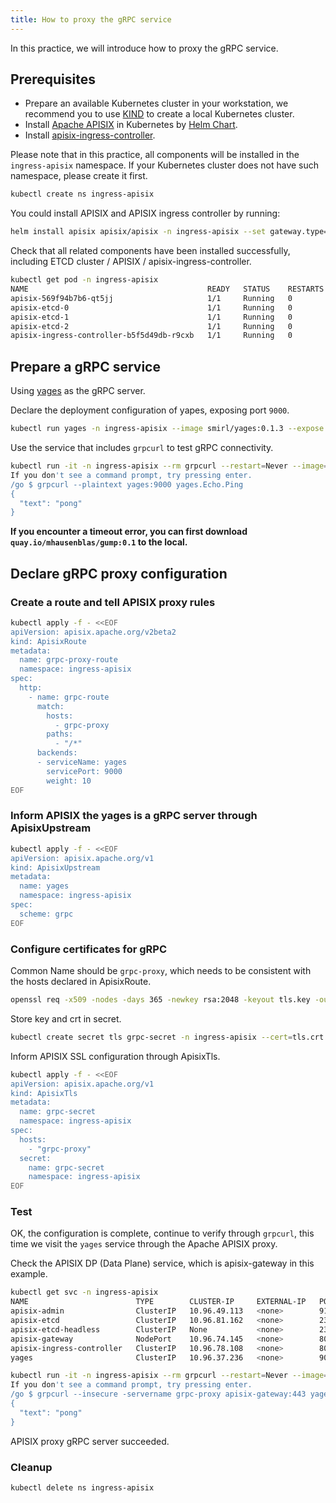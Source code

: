 ```yaml
---
title: How to proxy the gRPC service
---
```


<!--
#
# Licensed to the Apache Software Foundation (ASF) under one or more
# contributor license agreements.  See the NOTICE file distributed with
# this work for additional information regarding copyright ownership.
# The ASF licenses this file to You under the Apache License, Version 2.0
# (the "License"); you may not use this file except in compliance with
# the License.  You may obtain a copy of the License at
#
#     http://www.apache.org/licenses/LICENSE-2.0
#
# Unless required by applicable law or agreed to in writing, software
# distributed under the License is distributed on an "AS IS" BASIS,
# WITHOUT WARRANTIES OR CONDITIONS OF ANY KIND, either express or implied.
# See the License for the specific language governing permissions and
# limitations under the License.
#
-->

In this practice, we will introduce how to proxy the gRPC service.

## Prerequisites

* Prepare an available Kubernetes cluster in your workstation, we recommend you to use [KIND](https://kind.sigs.k8s.io/docs/user/quick-start/) to create a local Kubernetes cluster.
* Install [Apache APISIX](https://github.com/apache/apisix) in Kubernetes by [Helm Chart](https://github.com/apache/apisix-helm-chart).
* Install [apisix-ingress-controller](https://github.com/apache/apisix-ingress-controller/blob/master/install.md).

Please note that in this practice, all components will be installed in the `ingress-apisix` namespace. If your Kubernetes cluster does not have such namespace, please create it first.

```bash
kubectl create ns ingress-apisix
```

You could install APISIX and APISIX ingress controller by running:

```bash
helm install apisix apisix/apisix -n ingress-apisix --set gateway.type=NodePort --set ingress-controller.enabled=true --set gateway.tls.enabled=true
```

Check that all related components have been installed successfully, including ETCD cluster / APISIX / apisix-ingress-controller.

```bash
kubectl get pod -n ingress-apisix
NAME                                        READY   STATUS    RESTARTS   AGE
apisix-569f94b7b6-qt5jj                     1/1     Running   0          101m
apisix-etcd-0                               1/1     Running   0          101m
apisix-etcd-1                               1/1     Running   0          101m
apisix-etcd-2                               1/1     Running   0          101m
apisix-ingress-controller-b5f5d49db-r9cxb   1/1     Running   0          101m
```

## Prepare a gRPC service

Using [yages](https://github.com/mhausenblas/yages) as the gRPC server.

Declare the deployment configuration of yapes, exposing port `9000`.

```bash
kubectl run yages -n ingress-apisix --image smirl/yages:0.1.3 --expose --port 9000
```

Use the service that includes `grpcurl` to test gRPC connectivity.

```bash
kubectl run -it -n ingress-apisix --rm grpcurl --restart=Never --image=quay.io/mhausenblas/gump:0.1 -- sh
If you don't see a command prompt, try pressing enter.
/go $ grpcurl --plaintext yages:9000 yages.Echo.Ping
{
  "text": "pong"
}
```

**If you encounter a timeout error, you can first download `quay.io/mhausenblas/gump:0.1` to the local.**

## Declare gRPC proxy configuration

### Create a route and tell APISIX proxy rules

```bash
kubectl apply -f - <<EOF
apiVersion: apisix.apache.org/v2beta2
kind: ApisixRoute
metadata:
  name: grpc-proxy-route
  namespace: ingress-apisix
spec:
  http:
    - name: grpc-route
      match:
        hosts:
          - grpc-proxy
        paths:
          - "/*"
      backends:
      - serviceName: yages
        servicePort: 9000
        weight: 10
EOF
```

### Inform APISIX the yages is a gRPC server through ApisixUpstream

```bash
kubectl apply -f - <<EOF
apiVersion: apisix.apache.org/v1
kind: ApisixUpstream
metadata:
  name: yages
  namespace: ingress-apisix
spec:
  scheme: grpc
EOF
```

### Configure certificates for gRPC

Common Name should be `grpc-proxy`, which needs to be consistent with the hosts declared in ApisixRoute.

```bash
openssl req -x509 -nodes -days 365 -newkey rsa:2048 -keyout tls.key -out tls.crt -subj "/CN=grpc-proxy/O=grpc-proxy"
```

Store key and crt in secret.

```bash
kubectl create secret tls grpc-secret -n ingress-apisix --cert=tls.crt --key=tls.key
```

Inform APISIX SSL configuration through ApisixTls.

```bash
kubectl apply -f - <<EOF
apiVersion: apisix.apache.org/v1
kind: ApisixTls
metadata:
  name: grpc-secret
  namespace: ingress-apisix
spec:
  hosts:
    - "grpc-proxy"
  secret:
    name: grpc-secret
    namespace: ingress-apisix
EOF
```

### Test

OK, the configuration is complete, continue to verify through `grpcurl`, this time we visit the `yages` service through the Apache APISIX proxy.

Check the APISIX DP (Data Plane) service, which is apisix-gateway in this example.

```bash
kubectl get svc -n ingress-apisix
NAME                        TYPE        CLUSTER-IP     EXTERNAL-IP   PORT(S)                      AGE
apisix-admin                ClusterIP   10.96.49.113   <none>        9180/TCP                     98m
apisix-etcd                 ClusterIP   10.96.81.162   <none>        2379/TCP,2380/TCP            98m
apisix-etcd-headless        ClusterIP   None           <none>        2379/TCP,2380/TCP            98m
apisix-gateway              NodePort    10.96.74.145   <none>        80:32600/TCP,443:32103/TCP   98m
apisix-ingress-controller   ClusterIP   10.96.78.108   <none>        80/TCP                       98m
yages                       ClusterIP   10.96.37.236   <none>        9000/TCP                     94m
```

```bash
kubectl run -it -n ingress-apisix --rm grpcurl --restart=Never --image=quay.io/mhausenblas/gump:0.1 -- sh
If you don't see a command prompt, try pressing enter.
/go $ grpcurl --insecure -servername grpc-proxy apisix-gateway:443 yages.Echo.Ping
{
  "text": "pong"
}
```

APISIX proxy gRPC server succeeded.

### Cleanup

```bash
kubectl delete ns ingress-apisix
```
